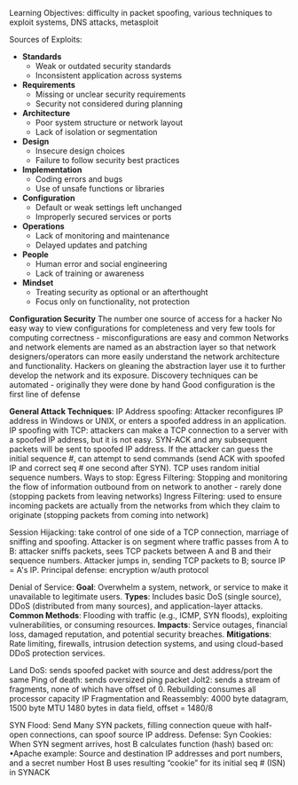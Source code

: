 Learning Objectives: difficulty in packet spoofing, various techniques to exploit systems, DNS attacks, metasploit

Sources of Exploits: 

- **Standards**
  - Weak or outdated security standards
  - Inconsistent application across systems
- **Requirements**
  - Missing or unclear security requirements
  - Security not considered during planning
- **Architecture**
  - Poor system structure or network layout
  - Lack of isolation or segmentation
- **Design**
  - Insecure design choices
  - Failure to follow security best practices
- **Implementation**
  - Coding errors and bugs
  - Use of unsafe functions or libraries
- **Configuration**
  - Default or weak settings left unchanged
  - Improperly secured services or ports
- **Operations**
  - Lack of monitoring and maintenance
  - Delayed updates and patching
- **People**
  - Human error and social engineering
  - Lack of training or awareness
- **Mindset**
  - Treating security as optional or an afterthought
  - Focus only on functionality, not protection

**Configuration Security**
The number one source of access for a hacker
No easy way to view configurations for completeness and very few tools for computing correctness - misconfigurations are easy and common
Networks and network elements are named as an abstraction layer so that network designers/operators can more easily understand the network architecture and functionality. Hackers on gleaning the abstraction layer use it to further develop the network and its exposure.
Discovery techniques can be automated - originally they were done by hand
Good configuration is the first line of defense

**General Attack Techniques**: 
IP Address spoofing: Attacker reconfigures IP address in Windows or UNIX, or enters a spoofed address in an application. 
IP spoofing with TCP: attackers can make a TCP connection to a server with a spoofed IP address, but it is not easy. SYN-ACK and any subsequent packets will be sent to spoofed IP address. If the attacker can guess the initial sequence #, can attempt to send commands (send ACK with spoofed IP and correct seq # one second after SYN). TCP uses random initial sequence numbers.
Ways to stop:
	Egress Filtering: Stopping and monitoring the flow of information outbound from on network to another - rarely done (stopping packets from leaving networks)
	Ingress Filtering: used to ensure incoming packets are actually from the networks from which they claim to originate (stopping packets from coming into network)

Session Hijacking: take control of one side of a TCP connection, marriage of sniffing and spoofing. Attacker is on segment where traffic passes from A to B: attacker sniffs packets, sees TCP packets between A and B and their sequence numbers. Attacker jumps in, sending TCP packets to B; source IP = A's IP. 
Principal defense: encryption w/auth protocol

Denial of Service: 
 **Goal**: Overwhelm a system, network, or service to make it unavailable to legitimate users.
**Types**: Includes basic DoS (single source), DDoS (distributed from many sources), and application-layer attacks.
**Common Methods**: Flooding with traffic (e.g., ICMP, SYN floods), exploiting vulnerabilities, or consuming resources.
**Impacts**: Service outages, financial loss, damaged reputation, and potential security breaches.
**Mitigations**: Rate limiting, firewalls, intrusion detection systems, and using cloud-based DDoS protection services.

Land DoS: sends spoofed packet with source and dest address/port the same
Ping of death: sends oversized ping packet
Jolt2: sends a stream of fragments, none of which
have offset of 0. Rebuilding consumes all processor
capacity
IP Fragmentation and Reassembly:
4000 byte datagram, 1500 byte MTU
1480 bytes in data field, offset = 1480/8

SYN Flood: Send Many SYN packets, filling connection queue with half-open connections, can spoof source IP address.
Defense:
Syn Cookies: When SYN segment arrives, host B calculates function
(hash) based on:
•Apache example: Source and destination IP addresses and port
numbers, and a secret number
Host B uses resulting “cookie” for its initial seq # (ISN)
in SYNACK

